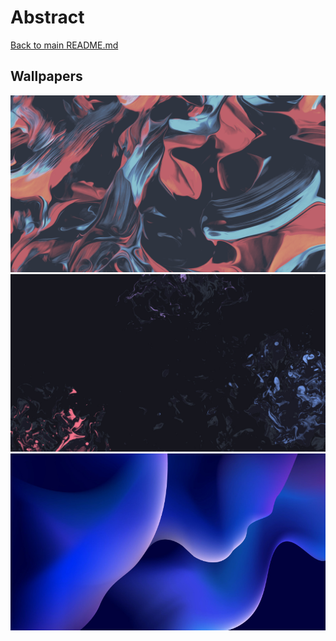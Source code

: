 # Abstract

[Back to main README.md](../)

## Wallpapers

![001](001.jpg)
![002](002.jpg)
![003](003.jpg)
